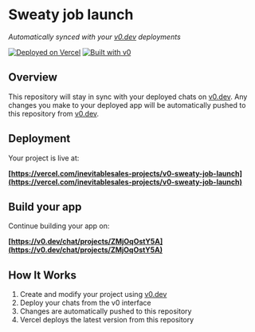 # Sweaty job launch

*Automatically synced with your [v0.dev](https://v0.dev) deployments*

[![Deployed on Vercel](https://img.shields.io/badge/Deployed%20on-Vercel-black?style=for-the-badge&logo=vercel)](https://vercel.com/inevitablesales-projects/v0-sweaty-job-launch)
[![Built with v0](https://img.shields.io/badge/Built%20with-v0.dev-black?style=for-the-badge)](https://v0.dev/chat/projects/ZMjOqOstY5A)

## Overview

This repository will stay in sync with your deployed chats on [v0.dev](https://v0.dev).
Any changes you make to your deployed app will be automatically pushed to this repository from [v0.dev](https://v0.dev).

## Deployment

Your project is live at:

**[https://vercel.com/inevitablesales-projects/v0-sweaty-job-launch](https://vercel.com/inevitablesales-projects/v0-sweaty-job-launch)**

## Build your app

Continue building your app on:

**[https://v0.dev/chat/projects/ZMjOqOstY5A](https://v0.dev/chat/projects/ZMjOqOstY5A)**

## How It Works

1. Create and modify your project using [v0.dev](https://v0.dev)
2. Deploy your chats from the v0 interface
3. Changes are automatically pushed to this repository
4. Vercel deploys the latest version from this repository